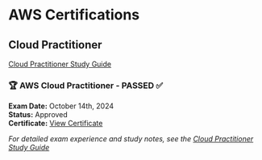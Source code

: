 # AWS Certifications

## Cloud Practitioner
[Cloud Practitioner Study Guide](./cloud-practitioner/index.md)

### 🏆 AWS Cloud Practitioner - PASSED ✅
**Exam Date:** October 14th, 2024  
**Status:** Approved  
**Certificate:** [View Certificate](https://www.credly.com/badges/9986fe60-fd3c-4081-9829-14b6765b833b)

*For detailed exam experience and study notes, see the [Cloud Practitioner Study Guide](./cloud-practitioner/index.md)*

